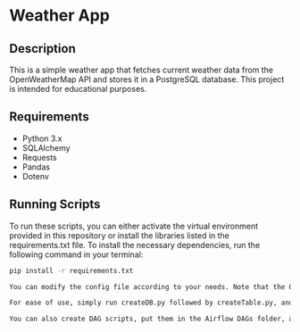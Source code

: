 # Weather App

## Description
This is a simple weather app that fetches current weather data from the OpenWeatherMap API and stores it in a PostgreSQL database. This project is intended for educational purposes.

## Requirements
- Python 3.x
- SQLAlchemy
- Requests
- Pandas
- Dotenv

## Running Scripts
To run these scripts, you can either activate the virtual environment provided in this repository or install the libraries listed in the requirements.txt file.
To install the necessary dependencies, run the following command in your terminal:

```bash
pip install -r requirements.txt

You can modify the config file according to your needs. Note that the OpenWeatherMap API key is not pushed to this repository. You can sign up on the OpenWeatherMap website to get your own API key for free.

For ease of use, simply run createDB.py followed by createTable.py, and then run main.py to store the data in your database.

You can also create DAG scripts, put them in the Airflow DAGs folder, and activate them in your Airflow webserver to automate the workflows. Alternatively, you can use Cron after running createDB.py and createTable.py once.
